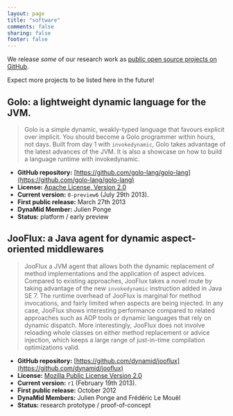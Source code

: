 ```yaml
---
layout: page
title: "software"
comments: false
sharing: false
footer: false
---
```


We release *some* of our research work as [public open source projects on GitHub](https://github.com/dynamid).

Expect more projects to be listed here in the future!

## Golo: a lightweight dynamic language for the JVM.

> Golo is a simple dynamic, weakly-typed language that favours explicit over implicit. You should become a Golo programmer within hours, not days.
> Built from day 1 with `invokedynamic`, Golo takes advantage of the latest advances of the JVM. It is also a showcase on how to build a language runtime with invokedynamic.

* **GitHub repository:** [https://github.com/golo-lang/golo-lang](https://github.com/golo-lang/golo-lang)
* **License:** [Apache License, Version 2.0](http://www.apache.org/licenses/LICENSE-2.0)
* **Current version:** `0-preview6` (July 29th 2013).
* **First public release:** March 27th 2013
* **DynaMid Member:** Julien Ponge
* **Status:** platform / early preview

## JooFlux: a Java agent for dynamic aspect-oriented middlewares

> JooFlux a JVM agent that allows both the dynamic replacement of method implementations and the
> application of aspect advices. Compared to existing approaches, JooFlux takes a novel route by
> taking advantage of the new `invokedynamic` instruction added in Java SE 7. The runtime overhead of
> JooFlux is marginal for method invocations, and fairly limited when aspects are being injected. In
> any case, JooFlux shows interesting performance compared to related approaches such as AOP tools or
> dynamic languages that rely on dynamic dispatch. More interestingly, JooFlux does not involve
> reloading whole classes on either method replacement or advice injection, which keeps a large range
> of just-in-time compilation optimizations valid.

* **GitHub repository:** [https://github.com/dynamid/jooflux](https://github.com/dynamid/jooflux)
* **License:** [Mozilla Public License Version 2.0](http://www.mozilla.org/MPL/2.0/)
* **Current version:** `r1` (February 19th 2013).
* **First public release:** October 2012
* **DynaMid Members:** Julien Ponge and Frédéric Le Mouël
* **Status:** research prototype / proof-of-concept
